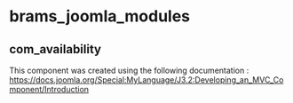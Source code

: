 # brams_joomla_modules

## com_availability

This component was created using the following documentation : <https://docs.joomla.org/Special:MyLanguage/J3.2:Developing_an_MVC_Component/Introduction>
